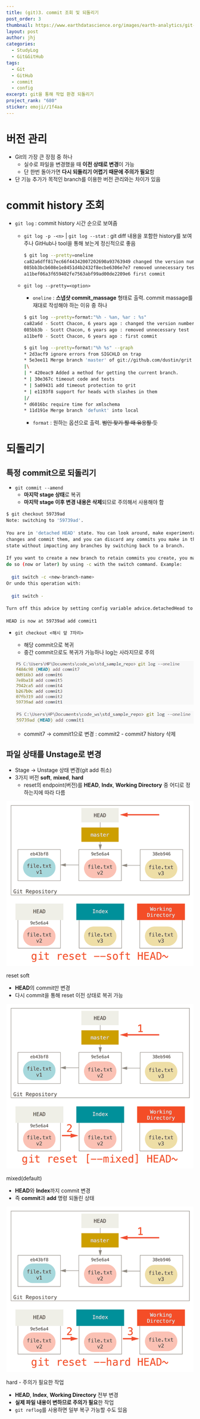 ```yaml
---
title: (git)3. commit 조회 및 되돌리기
post_order: 3
thumbnail: https://www.earthdatascience.org/images/earth-analytics/git-version-control/git-add-commit.png
layout: post
author: jhj
categories:
  - StudyLog
  - Git&GitHub
tags:
  - Git
  - GitHub
  - commit
  - config
excerpt: git을 통해 작업 환경 되돌리기
project_rank: "680"
sticker: emoji//1f4aa
---
```


# 버전 관리

- Git의 가장 큰 장점 중 하나
    - 실수로 파일을 변경했을 때 **이전 상태로 변경**이 가능
    - 단 한번 돌아가면 **다시 되돌리기 어렵기 때문에 주의가 필요**함
- 단 기능 추가가 목적인 branch를 이용한 버전 관리와는 차이가 있음

# commit history 조회

- `git log` : commit history 시간 순으로 보여줌
    - `git log -p -<n>` | `git log --stat` : git diff 내용을 포함한 history를 보여주나 GitHub나 tool을 통해 보는게 정신적으로 좋음
        
        ```bash
        $ git log --pretty=oneline
        ca82a6dff817ec66f44342007202690a93763949 changed the version number
        085bb3bcb608e1e8451d4b2432f8ecbe6306e7e7 removed unnecessary test
        a11bef06a3f659402fe7563abf99ad00de2209e6 first commit
        ```
        
    - `git log --pretty=<option>`
        - `oneline` : **스냅샷 commit_massage** 형태로 출력. commit massage를 재대로 작성해야 하는 이유 중 하나
        
        ```bash
        $ git log --pretty=format:"%h - %an, %ar : %s"
        ca82a6d - Scott Chacon, 6 years ago : changed the version number
        085bb3b - Scott Chacon, 6 years ago : removed unnecessary test
        a11bef0 - Scott Chacon, 6 years ago : first commit
        ```
        
        ```bash
        $ git log --pretty=format:"%h %s" --graph
        * 2d3acf9 ignore errors from SIGCHLD on trap
        * 5e3ee11 Merge branch 'master' of git://github.com/dustin/grit
        |\
        | * 420eac9 Added a method for getting the current branch.
        * | 30e367c timeout code and tests
        * | 5a09431 add timeout protection to grit
        * | e1193f8 support for heads with slashes in them
        |/
        * d6016bc require time for xmlschema
        * 11d191e Merge branch 'defunkt' into local
        ```
        
        - `format` : 원하는 옵션으로 출력. ~~범인 찾기 할 때 유용할 듯~~

# 되돌리기

## 특정 commit으로 되돌리기

- `git commit --amend`
    - **마지막 stage 상태**로 복귀
    - **마지막 stage 이후 변경 내용은 삭제**되므로 주의해서 사용해야 함

```bash
$ git checkout 59739ad
Note: switching to '59739ad'.

You are in 'detached HEAD' state. You can look around, make experimental
changes and commit them, and you can discard any commits you make in this
state without impacting any branches by switching back to a branch.

If you want to create a new branch to retain commits you create, you may
do so (now or later) by using -c with the switch command. Example:

  git switch -c <new-branch-name>
Or undo this operation with:

  git switch -

Turn off this advice by setting config variable advice.detachedHead to false

HEAD is now at 59739ad add commit1
```

- `git checkout <해시 앞 7자리>`
    - 해당 commit으로 복귀
    - 중간 commit으로도 복귀가 가능하나 log는 사라지므로 주의
    
    ![image](/assets/images/study_log/git&github/2025-04-04-CommitHistoryAndRevert/image01.png)
    
    ![image](/assets/images/study_log/git&github/2025-04-04-CommitHistoryAndRevert/image02.png)
    
    - commit7 → commit1으로 변경 : commit2 - commit7 history 삭제

## 파일 상태를 Unstage로 변경

- Stage → Unstage 상태 변경(git add 취소)
- 3가지 버전 **soft**, **mixed**, **hard**
    - reset의 endpoint(버전)를 **HEAD**, **Indx**, **Working Directory** 중 어디로 정하는지에 따라 다름

![reset soft](/assets/images/study_log/git&github/2025-04-04-CommitHistoryAndRevert/image03.png)

reset soft

- **HEAD**의 commit만 변경
- 다시 commit을 통해 reset 이전 상태로 복귀 가능

![mixed(default)](/assets/images/study_log/git&github/2025-04-04-CommitHistoryAndRevert/image04.png)

mixed(default)

- **HEAD**와 **Index**까지 commit 변경
- 즉 **commit**과 **add** 명령 되돌린 상태

![hard - 주의가 필요한 작업](/assets/images/study_log/git&github/2025-04-04-CommitHistoryAndRevert/image05.png)

hard - 주의가 필요한 작업

- **HEAD**, **Index**, **Working Directory** 전부 변경
- **실제 파일 내용이 변하므로 주의가 필요**한 작업
- `git reflog`를 사용하면 일부 복구 가능할 수도 있음